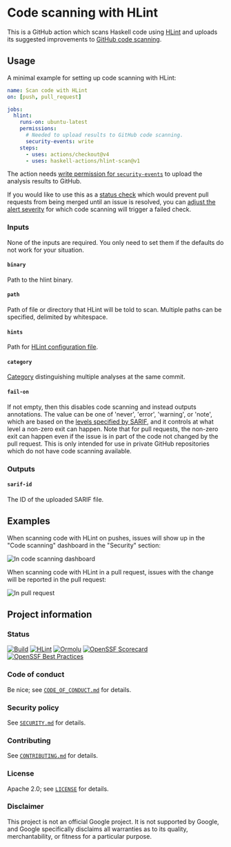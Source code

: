 # Code scanning with HLint

This is a GitHub action which scans Haskell code using [HLint]
and uploads its suggested improvements to [GitHub code scanning].

## Usage

A minimal example for setting up code scanning with HLint:

```yaml
name: Scan code with HLint
on: [push, pull_request]

jobs:
  hlint:
    runs-on: ubuntu-latest
    permissions:
      # Needed to upload results to GitHub code scanning.
      security-events: write
    steps:
      - uses: actions/checkout@v4
      - uses: haskell-actions/hlint-scan@v1
```

The action needs [write permission for `security-events`] to upload
the analysis results to GitHub.

If you would like to use this as a [status check] which would prevent pull requests
from being merged until an issue is resolved, you can [adjust the alert severity]
for which code scanning will trigger a failed check.

[status check]: https://docs.github.com/en/pull-requests/collaborating-with-pull-requests/collaborating-on-repositories-with-code-quality-features/about-status-checks

[adjust the alert severity]: https://docs.github.com/en/code-security/code-scanning/creating-an-advanced-setup-for-code-scanning/customizing-your-advanced-setup-for-code-scanning#defining-the-alert-severities-that-cause-a-check-failure-for-a-pull-request

### Inputs

None of the inputs are required.
You only need to set them if the defaults do not work for your situation.

#### `binary`

Path to the hlint binary.

#### `path`

Path of file or directory that HLint will be told to scan.
Multiple paths can be specified, delimited by whitespace.

#### `hints`

Path for [HLint configuration file].

#### `category`

[Category] distinguishing multiple analyses at the same commit.

#### `fail-on`

If not empty, then this disables code scanning and instead outputs annotations.
The value can be one of 'never', 'error', 'warning', or 'note',
which are based on the [levels specified by SARIF],
and it controls at what level a non-zero exit can happen.
Note that for pull requests, the non-zero exit can happen even if the issue
is in part of the code not changed by the pull request.
This is only intended for use in private GitHub repositories which do not have code scanning available.

### Outputs

#### `sarif-id`

The ID of the uploaded SARIF file.

## Examples

When scanning code with HLint on pushes, issues will show up in
the "Code scanning" dashboard in the "Security" section:

![In code scanning dashboard](docs/security-scan.png)

When scanning code with HLint in a pull request, issues with the change
will be reported in the pull request:

![In pull request](docs/pull-scan.png)

## Project information

### Status

[![Build](https://github.com/haskell-actions/hlint-scan/actions/workflows/build.yaml/badge.svg)](https://github.com/haskell-actions/hlint-scan/actions/workflows/build.yaml)
[![HLint](https://github.com/haskell-actions/hlint-scan/actions/workflows/hlint.yaml/badge.svg)](https://github.com/haskell-actions/hlint-scan/actions/workflows/hlint.yaml)
[![Ormolu](https://github.com/haskell-actions/hlint-scan/actions/workflows/ormolu.yaml/badge.svg)](https://github.com/haskell-actions/hlint-scan/actions/workflows/ormolu.yaml)
[![OpenSSF Scorecard](https://api.scorecard.dev/projects/github.com/haskell-actions/hlint-scan/badge)](https://scorecard.dev/viewer/?uri=github.com/haskell-actions/hlint-scan)
[![OpenSSF Best Practices](https://bestpractices.coreinfrastructure.org/projects/7237/badge)](https://bestpractices.coreinfrastructure.org/projects/7237)

### Code of conduct

Be nice; see [`CODE_OF_CONDUCT.md`](docs/CODE_OF_CONDUCT.md) for details.

### Security policy

See [`SECURITY.md`](docs/SECURITY.md) for details.

### Contributing

See [`CONTRIBUTING.md`](docs/CONTRIBUTING.md) for details.

### License

Apache 2.0; see [`LICENSE`](LICENSE) for details.

### Disclaimer

This project is not an official Google project. It is not supported by Google,
and Google specifically disclaims all warranties as to its quality,
merchantability, or fitness for a particular purpose.


[Category]: https://docs.github.com/en/code-security/code-scanning/creating-an-advanced-setup-for-code-scanning/customizing-your-advanced-setup-for-code-scanning#configuring-a-category-for-the-analysis

[GitHub code scanning]: https://docs.github.com/en/code-security/code-scanning/introduction-to-code-scanning/about-code-scanning

[HLint]: https://github.com/ndmitchell/hlint

[HLint configuration file]: https://github.com/ndmitchell/hlint#customizing-the-hints

[write permission for `security-events`]: https://docs.github.com/en/rest/code-scanning/code-scanning?apiVersion=2022-11-28#upload-an-analysis-as-sarif-data

[levels specified by SARIF]: https://github.com/microsoft/sarif-tutorials/blob/main/docs/2-Basics.md#level
